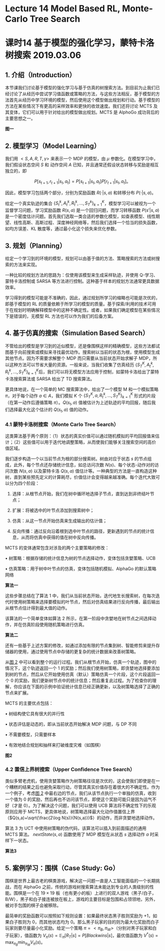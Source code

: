 # Lecture 14 Model Based RL, Monte-Carlo Tree Search

# 课时14 基于模型的强化学习，蒙特卡洛树搜索 2019.03.06

## 1. 介绍（Introduction）

本节课我们讨论基于模型的强化学习与基于仿真的树搜索方法。到目前为止我们已经讨论了从经历中尝试学习值函数或策略的方法，与这些方法相反，基于模型的方法首先从经历中学习环境的模型，然后使用这个模型做出规划和行动。基于模型的方法在某些情况下有更高的采样效率和更快的收敛速度。我们还将讨论 MCTS 及其变体，它们可以用于针对给出的模型做出规划。MCTS 是 AlphoGo 成功背后的主要思想之一。

**图一**

## 2. 模型学习（Model Learning）

我们用 $<S,A,R,T,\gamma>$ 来表示一个 MDP 的模型，由 $\mu$ 参数化。在模型学习中，我们假设状态空间 $S$ 和 动作空间 $A$ 已知，并且通常还假设状态转移与奖励是相互独立的，即

$$
P[s_{t+1},r_{t+1}|s_t,a_t] = P[s_{t+1}|s_t,a_t]P[r_{t+1}|s_t,a_t]。
$$

因此，模型学习包括两个部分，分别为奖励函数 $R(\cdot|s,a)$ 和转移分布 $P(\cdot|s,a)$。

给定一个真实轨迹的集合 $\{S_t^k,A_t^k,R_t^k,...,S_T^k\}_{k=1}^{K}$，模型学习可以被视为一个监督学习问题，学习奖励函数 $R(s,a)$ 是一个回归问题，而学习转移函数 $P(s'|s,a)$ 是一个密度估计问题。首先我们选取一类合适的参数化模型，如查表模型、线性期望、线性高斯、高斯过程、深度神经网络等，然后我们选择一个恰当的损失函数，如均方误差、KL 散度等，通过最小化这个损失来优化参数。

## 3. 规划（Planning）

给定一个学习到的环境的模型，规划可以由基于值的方法、策略搜索的方法或树搜索的方法来实现。

一种比较的规划方法的思路为：仅使用该模型来生成采样轨迹，并使用 Q-学习、蒙特卡洛控制或 SARSA 等方法进行控制。这种基于样本的规划方法通常更具数据效率。

学习得到的模型可能是不准确的，因此，通过规划所学习的缩略也可能是次优的，即基于模型的 RL 的质量依赖于所学习的模型的质量。基于探索/利用的技术可用于在规划时明确解释模型中的这种不确定性。或者，如果我们确定模型在某些情况下是错误的，无模型 RL 方法也可以作为我们的后备方案。

## 4. 基于仿真的搜索（Simulation Based Search）

不管给出的模型是学习到的近似模型，还是像围棋这样的精确模型，这些方法都试图基于向前搜索或模拟来寻找最优动作。搜索树以当前的状态为根，使用模型生成其他节点。因为不需要求解整个 MDP 而只需要从当前状态开始求解子 MDP，所以这种方法可以节省大量的资源。一般来说，当我们收集了仿真经历 $\{S_T^K,A_t^k,R_t^k,...,S_T^K\}_{k=1}^{K}$后，我们可以将无模型方法应用于控制，如蒙特卡洛给出了蒙特卡洛搜索算法或 SARSA 给出了 TD 搜索算法。

更具体地说，在一个简单的 MC 搜索算法中，给出了一个模型 M 和一个模拟策略 $\pi$，对于每个动作 $a\in A$，我们模拟 $K$ 个 $\{S_T^K,a,R_t^k,...,S_T^K\}_{k=1}^{K}$ 形式的片段（在第一动作后遵循策略 $\pi$）。$Q(s_t,a)$ 值被估计为上述轨迹的平均回报，随后我们选择最大化这个估计的 $Q(s_t,a)$ 值的动作。

### 4.1 蒙特卡洛树搜索（Monte Carlo Tree Search）

这类算法基于两个原则：（1）状态的真实价值可以通过随机模拟的平均回报值来估计；（2）这些值可以用于迭代地调整策略，从而使我们能够关注搜索空间的高价值区域。

我们逐步构造一个以当前节点为根的部分搜索树。树由对应于状态 $s$ 的节点组成，此外，每个节点还存储统计信息，如总访问次数 $N(s)$、每个状态-动作对的访问次数 $N(s,a)$ 以及蒙特卡洛 $Q(s,a)$ 值估计等。一种典型的方法是一直构造这种树，直到某些预先定义的计算耗尽，价值估计会变得越来越准确。每个迭代大致可以分为四个阶段：

1. 选择：从根节点开始，我们在树中循环地选择子节点，直到达到非终结叶节点；

2. 扩展：将被选中的叶节点添加到搜索树中；

3. 仿真：从这一节点开始仿真来生成输出的估计值；

4. 反向传播：通过反向沿着根到选中叶节点的路径，更新遇到的节点的统计信息，从而将仿真中获得的值在树中反向传播。

MCTS 的变体通常包含对涉及的两个主要策略的修改：

$\bullet$ 树策略：根据存储的统计信息为树的节点选择动作，变体包括贪婪策略、UCB

$\bullet$ 仿真策略：用于树中叶节点的仿真，变体包括随机模拟、AlphaGo 的默认策略网络

**算法一**

这些步骤总结在了算法 1 中，我们从当前状态开始，迭代地生长搜索树，在每次迭代时使用树策略来选择要模拟的叶节点，然后对仿真结果进行反向传播，最后输出从根节点估计得到最大值的动作。

该算法的一个简单变体如算法 2 所示，在第一阶段中贪婪地在树节点之间选择动作，并在仿真阶段使用随机策略进行仿真。

**算法二**

还有一些基于上述方案的修改，如通过添加有限的节点集到树、智能修剪来提升存储器的使用，通过使用节点中存储的更复杂的统计数据来改善树策略。

从[图 2](#fig2) 中可以看到整个的运行过程。我们从根节点开始，仿真一个轨迹，图中的情况下，这个轨迹返回一个 1 的奖励；然后我们使用树策略，即贪婪地选择要添加到树的节点，然后从它开始使用仿真（默认）策略仿真一个片段，这个片段返回一个 0 的奖励，我们更新树节点中的统计信息；然后重复此过程。为了检查你的理解，你应该在下面的示例中验证统计信息已经正确更新，以及树策略选择了正确的节点来扩展。

MCTS 的主要优点包括：

$\bullet$ 树结构使它具有很大的并行性

$\bullet$ 状态评估是动态的，即从当前状态开始解决 MDP 问题，与 DP 不同

$\bullet$ 不需要模型，只需要样本

$\bullet$ 有效地结合规划和抽样来打破维度灾难（如围棋）

**图2**

### 4.2 置信上界树搜索（Upper Confidence Tree Search）

类似多臂老虎机，使用贪婪策略作为树策略往往是次优的，这会使我们即使是在一个糟糕的结果之后也避免采取行动，尽管其真实价值存在着很大的不确定性。作为一个例子，考虑[图 2](#fig2) 中最右边的节点，我们从该节点执行一个单独的仿真，收到一个值为 0 的奖励，然后再也不访问该节点，即使这个奖励可能只是因为运气不好（才是 0）。为了解决这个问题，我们可以使用 UCB 算法将不确定性下的乐观原则应用于 MCTS，更具体地说，树策略选择最大化动作值置信上界（$Q(s,a)+\sqrt{\frac{2\log N(s)}{N(s,a)}}$）的动作，而非贪婪地选择动作。

算法 3 为 UCT 中使用树策略的伪代码，该算法可以插入到前面描述的通用 MCTS 算法。 $nextState(s,a)$ 函数使用了 MDP 模型在从状态 $s$ 选择动作 $a$ 时采样下一状态。

**算法3**

## 5. 案例学习：围棋（Case Study: Go）

围棋是世界上最古老的棋类游戏，解决这一问题一直是人工智能面临的一个长期挑战，而在 AlphaGo 之前，传统的游戏树搜索算法未能达到专业的人类级别的性能。围棋是一个在 $19\times 19$ 板（也有更小的板）上进行的双人游戏（黑子/白子，B/W），黑子和白子接连被放在板上，游戏的主要目标是包围和占领领地，另外，被对手包围的棋子会被移除。

最简单的奖励函数可以按照如下规则设置：如果最终状态黑子胜则奖励为 $+1$，如果白子胜则为 $0$，而其他状态均为 $0$。那么黑子玩家的目的则为最大化奖励而白子玩家则要尽量最小化奖励。给定一个策略 $\pi=<\pi_{B},\pi_{W}>$（分别对黑子玩家和白子玩家），值函数为 $V_{\pi}(s)=\mathbb{E}_ {\pi}[R_{T}|s]=P[Black wins|s]$，最优值函数为 $V^{\ast}(s)=\mathop{\max}_ {\pi_{B}}\mathop{\min}_ {\pi_{W}}V_{\pi}(s)$。